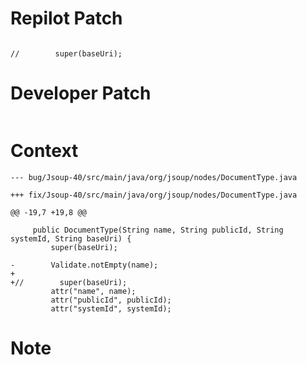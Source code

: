 # Repilot Patch

```

//        super(baseUri);
```

# Developer Patch

```

```

# Context

```
--- bug/Jsoup-40/src/main/java/org/jsoup/nodes/DocumentType.java

+++ fix/Jsoup-40/src/main/java/org/jsoup/nodes/DocumentType.java

@@ -19,7 +19,8 @@

     public DocumentType(String name, String publicId, String systemId, String baseUri) {
         super(baseUri);
 
-        Validate.notEmpty(name);
+
+//        super(baseUri);
         attr("name", name);
         attr("publicId", publicId);
         attr("systemId", systemId);
```

# Note

